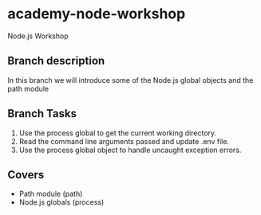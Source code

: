 # academy-node-workshop

Node.js Workshop

## Branch description

In this branch we will introduce some of the Node.js global objects and the path module

## Branch Tasks

1. Use the process global to get the current working directory.
2. Read the command line arguments passed and update .env file.
3. Use the process global object to handle uncaught exception errors.

## Covers

- Path module (path)
- Node.js globals (process)
